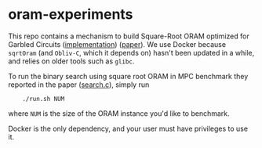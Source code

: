 oram-experiments
================

This repo contains a mechanism to build Square-Root ORAM optimized for Garbled Circuits
([implementation](https://github.com/samee/sqrtOram))
([paper](https://www.cs.umd.edu/~jkatz/papers/sqoram.pdf)).  We use Docker because
`sqrtOram` (and `Obliv-C`, which it depends on) hasn't been updated in a while, and relies
on older tools such as `glibc`.

To run the binary search using square root ORAM in MPC benchmark they reported in the
paper ([search.c](https://github.com/samee/sqrtOram/blob/master/bench/search.c)), simply
run
```
    ./run.sh NUM
``` 
where `NUM` is the size of the ORAM instance you'd like to benchmark. 

Docker is the only dependency, and your user must have privileges to use it.
